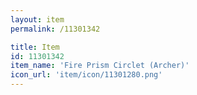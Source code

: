```yaml
---
layout: item
permalink: /11301342

title: Item
id: 11301342
item_name: 'Fire Prism Circlet (Archer)'
icon_url: 'item/icon/11301280.png'
---
```

